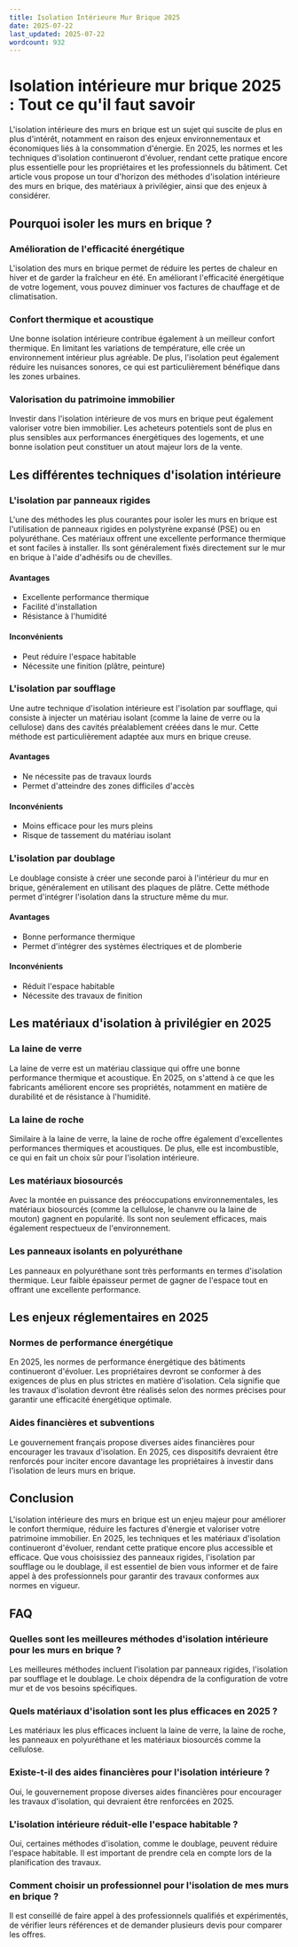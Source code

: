```yaml
---
title: Isolation Intérieure Mur Brique 2025
date: 2025-07-22
last_updated: 2025-07-22
wordcount: 932
---
```


# Isolation intérieure mur brique 2025 : Tout ce qu'il faut savoir

L'isolation intérieure des murs en brique est un sujet qui suscite de plus en plus d'intérêt, notamment en raison des enjeux environnementaux et économiques liés à la consommation d'énergie. En 2025, les normes et les techniques d'isolation continueront d'évoluer, rendant cette pratique encore plus essentielle pour les propriétaires et les professionnels du bâtiment. Cet article vous propose un tour d'horizon des méthodes d'isolation intérieure des murs en brique, des matériaux à privilégier, ainsi que des enjeux à considérer.

## Pourquoi isoler les murs en brique ?

### Amélioration de l'efficacité énergétique

L'isolation des murs en brique permet de réduire les pertes de chaleur en hiver et de garder la fraîcheur en été. En améliorant l'efficacité énergétique de votre logement, vous pouvez diminuer vos factures de chauffage et de climatisation.

### Confort thermique et acoustique

Une bonne isolation intérieure contribue également à un meilleur confort thermique. En limitant les variations de température, elle crée un environnement intérieur plus agréable. De plus, l'isolation peut également réduire les nuisances sonores, ce qui est particulièrement bénéfique dans les zones urbaines.

### Valorisation du patrimoine immobilier

Investir dans l'isolation intérieure de vos murs en brique peut également valoriser votre bien immobilier. Les acheteurs potentiels sont de plus en plus sensibles aux performances énergétiques des logements, et une bonne isolation peut constituer un atout majeur lors de la vente.

## Les différentes techniques d'isolation intérieure

### L'isolation par panneaux rigides

L'une des méthodes les plus courantes pour isoler les murs en brique est l'utilisation de panneaux rigides en polystyrène expansé (PSE) ou en polyuréthane. Ces matériaux offrent une excellente performance thermique et sont faciles à installer. Ils sont généralement fixés directement sur le mur en brique à l'aide d'adhésifs ou de chevilles.

#### Avantages

- Excellente performance thermique
- Facilité d'installation
- Résistance à l'humidité

#### Inconvénients

- Peut réduire l'espace habitable
- Nécessite une finition (plâtre, peinture)

### L'isolation par soufflage

Une autre technique d'isolation intérieure est l'isolation par soufflage, qui consiste à injecter un matériau isolant (comme la laine de verre ou la cellulose) dans des cavités préalablement créées dans le mur. Cette méthode est particulièrement adaptée aux murs en brique creuse.

#### Avantages

- Ne nécessite pas de travaux lourds
- Permet d'atteindre des zones difficiles d'accès

#### Inconvénients

- Moins efficace pour les murs pleins
- Risque de tassement du matériau isolant

### L'isolation par doublage

Le doublage consiste à créer une seconde paroi à l'intérieur du mur en brique, généralement en utilisant des plaques de plâtre. Cette méthode permet d'intégrer l'isolation dans la structure même du mur.

#### Avantages

- Bonne performance thermique
- Permet d'intégrer des systèmes électriques et de plomberie

#### Inconvénients

- Réduit l'espace habitable
- Nécessite des travaux de finition

## Les matériaux d'isolation à privilégier en 2025

### La laine de verre

La laine de verre est un matériau classique qui offre une bonne performance thermique et acoustique. En 2025, on s'attend à ce que les fabricants améliorent encore ses propriétés, notamment en matière de durabilité et de résistance à l'humidité.

### La laine de roche

Similaire à la laine de verre, la laine de roche offre également d'excellentes performances thermiques et acoustiques. De plus, elle est incombustible, ce qui en fait un choix sûr pour l'isolation intérieure.

### Les matériaux biosourcés

Avec la montée en puissance des préoccupations environnementales, les matériaux biosourcés (comme la cellulose, le chanvre ou la laine de mouton) gagnent en popularité. Ils sont non seulement efficaces, mais également respectueux de l'environnement.

### Les panneaux isolants en polyuréthane

Les panneaux en polyuréthane sont très performants en termes d'isolation thermique. Leur faible épaisseur permet de gagner de l'espace tout en offrant une excellente performance.

## Les enjeux réglementaires en 2025

### Normes de performance énergétique

En 2025, les normes de performance énergétique des bâtiments continueront d'évoluer. Les propriétaires devront se conformer à des exigences de plus en plus strictes en matière d'isolation. Cela signifie que les travaux d'isolation devront être réalisés selon des normes précises pour garantir une efficacité énergétique optimale.

### Aides financières et subventions

Le gouvernement français propose diverses aides financières pour encourager les travaux d'isolation. En 2025, ces dispositifs devraient être renforcés pour inciter encore davantage les propriétaires à investir dans l'isolation de leurs murs en brique.

## Conclusion

L'isolation intérieure des murs en brique est un enjeu majeur pour améliorer le confort thermique, réduire les factures d'énergie et valoriser votre patrimoine immobilier. En 2025, les techniques et les matériaux d'isolation continueront d'évoluer, rendant cette pratique encore plus accessible et efficace. Que vous choisissiez des panneaux rigides, l'isolation par soufflage ou le doublage, il est essentiel de bien vous informer et de faire appel à des professionnels pour garantir des travaux conformes aux normes en vigueur.

## FAQ

### Quelles sont les meilleures méthodes d'isolation intérieure pour les murs en brique ?

Les meilleures méthodes incluent l'isolation par panneaux rigides, l'isolation par soufflage et le doublage. Le choix dépendra de la configuration de votre mur et de vos besoins spécifiques.

### Quels matériaux d'isolation sont les plus efficaces en 2025 ?

Les matériaux les plus efficaces incluent la laine de verre, la laine de roche, les panneaux en polyuréthane et les matériaux biosourcés comme la cellulose.

### Existe-t-il des aides financières pour l'isolation intérieure ?

Oui, le gouvernement propose diverses aides financières pour encourager les travaux d'isolation, qui devraient être renforcées en 2025.

### L'isolation intérieure réduit-elle l'espace habitable ?

Oui, certaines méthodes d'isolation, comme le doublage, peuvent réduire l'espace habitable. Il est important de prendre cela en compte lors de la planification des travaux.

### Comment choisir un professionnel pour l'isolation de mes murs en brique ?

Il est conseillé de faire appel à des professionnels qualifiés et expérimentés, de vérifier leurs références et de demander plusieurs devis pour comparer les offres.